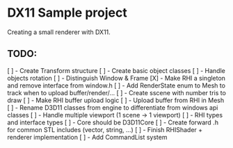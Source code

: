 # DX11 Sample project

Creating a small renderer with DX11.

## TODO:

[ ] - Create Transform structure
[ ] - Create basic object classes
[ ] - Handle objects rotation
[ ] - Distinguish Window & Frame
[X] - Make RHI a singleton and remove interface from window.h
[ ] - Add RenderState enum to Mesh to track when to upload buffer/render/...
[ ] - Create sscene with number tris to draw
[ ] - Make RHI buffer upload logic
[ ] - Upload buffer from RHI in Mesh
[ ] - Rename D3D11 classes from engine to differentiate from windows api classes
[ ] - Handle multiple viewport (1 scene -> 1 viewport)
[ ] - RHI types and interface types
[ ] - Core should be D3D11Core
[ ] - Create forward .h for common STL includes (vector, string, ...)
[ ] - Finish RHIShader + renderer implementation
[ ] - Add CommandList system